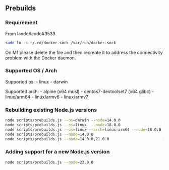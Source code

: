 ## Prebuilds

### Requirement

From lando/lando#3533

```sh
sudo ln -s ~/.rd/docker.sock /var/run/docker.sock
```

On M1 please delete the file and then recreate it to address the connectivity problem with the Docker daemon.

### Supported OS / Arch

Supported os: 
    - linux
    - darwin

Supported arch:
    - alpine (x64 musl)
    - centos7-devtoolset7 (x64 glibc)
    - linux/arm64
    - linux/armv6
    - linux/armv7


### Rebuilding existing Node.js versions

```sh
node scripts/prebuilds.js --os=darwin --node=14.0.0                   [build v14 only for darwin]
node scripts/prebuilds.js --os=linux  --node=18.0.0                   [build v14 only for linux]
node scripts/prebuilds.js --os=linux --arch=linux-arm64 --node=18.0.0 [build v18 only for linux arm64]
node scripts/prebuilds.js --node=14.0.0                               [build specific node version]
node scripts/prebuilds.js --node=14.0.0,21.0.0                        [build specific node versions]
```

### Adding support for a new Node.js version

```sh
node scripts/prebuilds.js --node=22.0.0                               [build specific node version]
```